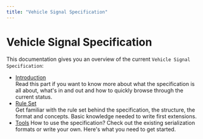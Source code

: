 ```yaml
---
title: "Vehicle Signal Specification"
---
```

# Vehicle Signal Specification

This documentation gives you an overview of the current ```Vehicle Signal
Specification```:

* [Introduction](/introduction) </br> Read this part if you want to know more
about what the specification is all about, what's in and out and how to quickly
 browse through the current status.
* [Rule Set](/rule_set) </br> Get familiar with the rule set behind the
specification, the structure, the format and concepts. Basic knowledge needed
to write first extensions.
* [Tools](/tools) How to use the specification? Check out the existing
serialization formats or write your own. Here's what you need to get started.
